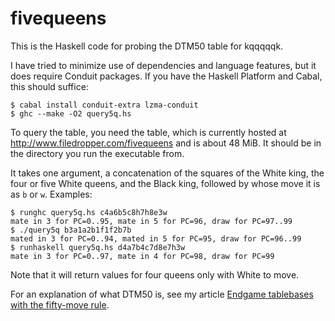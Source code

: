 #  fivequeens

This is the Haskell code for probing the DTM50 table for kqqqqqk.

I have tried to minimize use of dependencies and language features,
but it does require Conduit packages.  If you have the Haskell Platform
and Cabal, this should suffice:

```Shell
$ cabal install conduit-extra lzma-conduit
$ ghc --make -O2 query5q.hs
```

To query the table, you need the table, which is currently hosted at
http://www.filedropper.com/fivequeens and is about 48 MiB.  It should
be in the directory you run the executable from.

It takes one argument, a concatenation of the squares of the White
king, the four or five White queens, and the Black king, followed by
whose move it is as `b` or `w`.  Examples:

```Shell
$ runghc query5q.hs c4a6b5c8h7h8e3w
mate in 3 for PC=0..95, mate in 5 for PC=96, draw for PC=97..99
$ ./query5q b3a1a2b1f1f2b7b
mated in 3 for PC=0..94, mated in 5 for PC=95, draw for PC=96..99
$ runhaskell query5q.hs d4a7b4c7d8e7h3w
mate in 3 for PC=0..97, mate in 4 for PC=98, draw for PC=99
```

Note that it will return values for four queens only with White
to move.

For an explanation of what DTM50 is, see my article [Endgame tablebases
with the fifty-move rule](http://galen.metapath.org/egtb50/).

